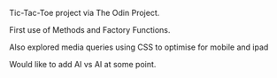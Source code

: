 Tic-Tac-Toe project via The Odin Project.

First use of Methods and Factory Functions.

Also explored media queries using CSS to optimise for mobile and ipad

Would like to add AI vs AI at some point.
